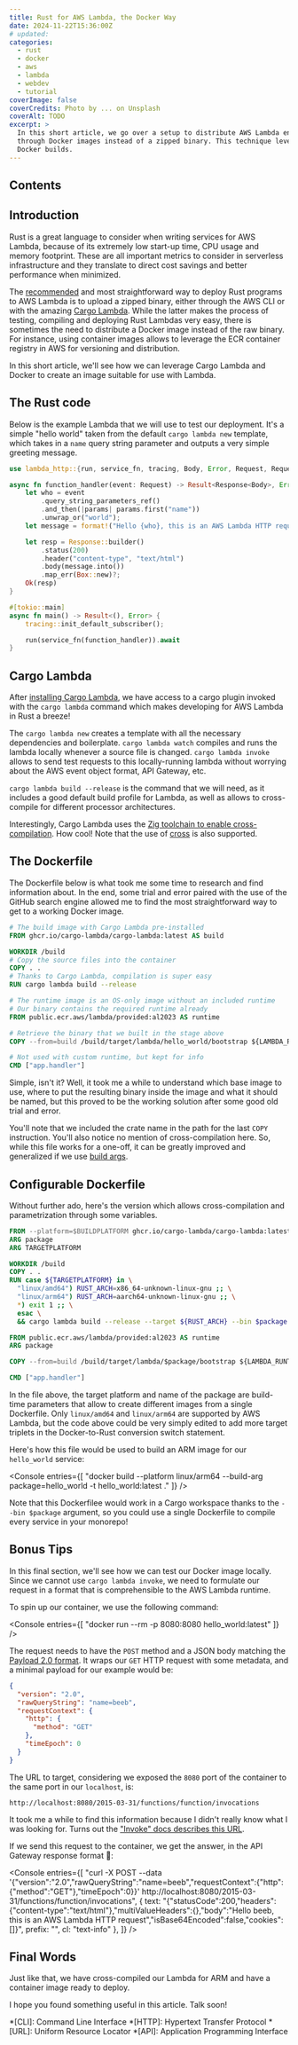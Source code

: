 ```yaml
---
title: Rust for AWS Lambda, the Docker Way
date: 2024-11-22T15:36:00Z
# updated:
categories:
  - rust
  - docker
  - aws
  - lambda
  - webdev
  - tutorial
coverImage: false
coverCredits: Photo by ... on Unsplash
coverAlt: TODO
excerpt: >
  In this short article, we go over a setup to distribute AWS Lambda endpoints written in the Rust programming language
  through Docker images instead of a zipped binary. This technique leverages the power of Cargo Lambda and multi-stage
  Docker builds.
---
```


<script lang="ts">
  import ChatNote from '$lib/components/ChatNote.svelte'
  import Console from '$lib/components/Console.svelte'
  import Image from '$lib/components/Image.svelte'
</script>

## Contents

## Introduction

Rust is a great language to consider when writing services for AWS Lambda, because of its extremely low start-up time,
CPU usage and memory footprint. These are all important metrics to consider in serverless infrastructure and they
translate to direct cost savings and better performance when minimized.

The [recommended](https://docs.aws.amazon.com/lambda/latest/dg/rust-package.html) and most straightforward way to deploy
Rust programs to AWS Lambda is to upload a zipped binary, either through the AWS CLI or with the amazing
[Cargo Lambda](https://www.cargo-lambda.info/commands/deploy.html). While the latter makes the process of testing,
compiling and deploying Rust Lambdas very easy, there is sometimes the need to distribute a Docker image instead of
the raw binary. For instance, using container images allows to leverage the ECR container registry in AWS for
versioning and distribution.

In this short article, we'll see how we can leverage Cargo Lambda and Docker to create an image suitable for use with
Lambda.

## The Rust code

Below is the example Lambda that we will use to test our deployment. It's a simple "hello world" taken from the
default `cargo lambda new` template, which takes in a `name` query string parameter and outputs a very simple greeting
message.

```rust
use lambda_http::{run, service_fn, tracing, Body, Error, Request, RequestExt, Response};

async fn function_handler(event: Request) -> Result<Response<Body>, Error> {
    let who = event
        .query_string_parameters_ref()
        .and_then(|params| params.first("name"))
        .unwrap_or("world");
    let message = format!("Hello {who}, this is an AWS Lambda HTTP request");

    let resp = Response::builder()
        .status(200)
        .header("content-type", "text/html")
        .body(message.into())
        .map_err(Box::new)?;
    Ok(resp)
}

#[tokio::main]
async fn main() -> Result<(), Error> {
    tracing::init_default_subscriber();

    run(service_fn(function_handler)).await
}
```

## Cargo Lambda

After [installing Cargo Lambda](https://www.cargo-lambda.info/guide/installation.html), we have access to a cargo
plugin invoked with the `cargo lambda` command which makes developing for AWS Lambda in Rust a breeze!

The `cargo lambda new` creates a template with all the necessary dependencies and boilerplate. `cargo lambda watch`
compiles and runs the lambda locally whenever a source file is changed. `cargo lambda invoke` allows to send test
requests to this locally-running lambda without worrying about the AWS event object format, API Gateway, etc.

`cargo lambda build --release` is the command that we will need, as it includes a good default build profile for
Lambda, as well as allows to cross-compile for different processor architectures.

<ChatNote>
Interestingly, Cargo Lambda uses the <a href="https://www.cargo-lambda.info/guide/cross-compiling.html" ref="nofollow">
Zig toolchain to enable cross-compilation</a>. How cool! Note that the use of
<a href="https://github.com/cross-rs/cross" ref="nofollow">cross</a> is also supported.
</ChatNote>

## The Dockerfile

The Dockerfile below is what took me some time to research and find information about. In the end, some trial and error
paired with the use of the GitHub search engine allowed me to find the most straightforward way to get to a working
Docker image.

```Dockerfile
# The build image with Cargo Lambda pre-installed
FROM ghcr.io/cargo-lambda/cargo-lambda:latest AS build

WORKDIR /build
# Copy the source files into the container
COPY . .
# Thanks to Cargo Lambda, compilation is super easy
RUN cargo lambda build --release

# The runtime image is an OS-only image without an included runtime
# Our binary contains the required runtime already
FROM public.ecr.aws/lambda/provided:al2023 AS runtime

# Retrieve the binary that we built in the stage above
COPY --from=build /build/target/lambda/hello_world/bootstrap ${LAMBDA_RUNTIME_DIR}/bootstrap

# Not used with custom runtime, but kept for info
CMD ["app.handler"]
```

Simple, isn't it? Well, it took me a while to understand which base image to use, where to put the resulting binary
inside the image and what it should be named, but this proved to be the working solution after some good old trial and
error.

You'll note that we included the crate name in the path for the last `COPY` instruction. You'll also notice no mention
of cross-compilation here. So, while this file works for a one-off, it can be greatly improved and generalized if we
use [build args](https://docs.docker.com/build/building/variables/).

## Configurable Dockerfile

Without further ado, here's the version which allows cross-compilation and parametrization through some variables.

```Dockerfile
FROM --platform=$BUILDPLATFORM ghcr.io/cargo-lambda/cargo-lambda:latest AS build
ARG package
ARG TARGETPLATFORM

WORKDIR /build
COPY . .
RUN case ${TARGETPLATFORM} in \
  "linux/amd64") RUST_ARCH=x86_64-unknown-linux-gnu ;; \
  "linux/arm64") RUST_ARCH=aarch64-unknown-linux-gnu ;; \
  *) exit 1 ;; \
  esac \
  && cargo lambda build --release --target ${RUST_ARCH} --bin $package

FROM public.ecr.aws/lambda/provided:al2023 AS runtime
ARG package

COPY --from=build /build/target/lambda/$package/bootstrap ${LAMBDA_RUNTIME_DIR}/bootstrap

CMD ["app.handler"]
```

In the file above, the target platform and name of the package are build-time parameters that allow to create different
images from a single Dockerfile. Only `linux/amd64` and `linux/arm64` are supported by AWS Lambda, but the code above
could be very simply edited to add more target triplets in the Docker-to-Rust conversion switch statement.

Here's how this file would be used to build an ARM image for our `hello_world` service:

<Console entries={[
"docker build --platform linux/arm64 --build-arg package=hello_world -t hello_world:latest ."
]} />

Note that this Dockerfilee would work in a Cargo workspace thanks to the `--bin $package` argument, so you could use a
single Dockerfile to compile every service in your monorepo!

## Bonus Tips

In this final section, we'll see how we can test our Docker image locally. Since we cannot use `cargo lambda invoke`,
we need to formulate our request in a format that is comprehensible to the AWS Lambda runtime.

To spin up our container, we use the following command:

<Console entries={[
"docker run --rm -p 8080:8080 hello_world:latest"
]} />

The request needs to have the `POST` method and a JSON body matching the
[Payload 2.0 format](https://docs.aws.amazon.com/apigateway/latest/developerguide/http-api-develop-integrations-lambda.html).
It wraps our `GET` HTTP request with some metadata, and a minimal payload for our example would be:

```json
{
  "version": "2.0",
  "rawQueryString": "name=beeb",
  "requestContext": {
    "http": {
      "method": "GET"
    },
    "timeEpoch": 0
  }
}
```

The URL to target, considering we exposed the `8080` port of the container to the same port in our `localhost`, is:

`http://localhost:8080/2015-03-31/functions/function/invocations`

It took me a while to find this information because I didn't really know what I was looking for. Turns out the
["Invoke" docs describes this URL](https://docs.aws.amazon.com/lambda/latest/api/API_Invoke.html).

If we send this request to the container, we get the answer, in the API Gateway response format 🎉:

<Console entries={[
"curl -X POST --data '{\"version\":\"2.0\",\"rawQueryString\":\"name=beeb\",\"requestContext\":{\"http\":{\"method\":\"GET\"},\"timeEpoch\":0}}' http://localhost:8080/2015-03-31/functions/function/invocations",
{ text: "{\"statusCode\":200,\"headers\":{\"content-type\":\"text/html\"},\"multiValueHeaders\":{},\"body\":\"Hello beeb, this is an AWS Lambda HTTP request\",\"isBase64Encoded\":false,\"cookies\":[]}", prefix: "", cl: "text-info" },
]} />

## Final Words

Just like that, we have cross-compiled our Lambda for ARM and have a container image ready to deploy.

I hope you found something useful in this article. Talk soon!

*[CLI]: Command Line Interface
*[HTTP]: Hypertext Transfer Protocol
*[URL]: Uniform Resource Locator
*[API]: Application Programming Interface

